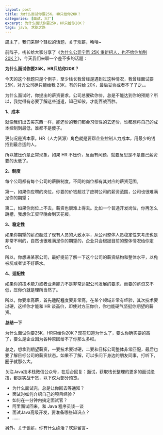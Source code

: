 ```yaml
---
layout: post
title: 为什么面试你要25K，HR只给你20K？
categories: [面试，大厂]
excerpt: 为什么面试你要25K，HR只给你20K？
tags: java, 求职之路
---
```

周末了，我们来聊个轻松的话题，关于涨薪，哈哈~

前阵子，栈长给大家分享了《[为什么公司宁愿 25K 重新招人，也不给你加到 20K？](https://mp.weixin.qq.com/s/LqLomUfxFQod0bGLZSERrg)》，今天我们来聊一个差不多的话题：

**为什么面试你要25K，HR只给你20K？**

今天的这个标题只是个例子，至少栈长我曾经是遇到过这种情况，我曾经面试要 25K，对方公司确只能给我 23K，有的只给 20K，最后妥协或者不了了之。。

为什么面试时，你提出的薪资要求，公司总要砍你价，总是不能达到你的预期？所以，我觉得有必要了解这些道道，知己知彼，才能百战百胜。

**1、成本**

就像我们出去买东西一样，能还价的我们都会习惯性的去还价，谁都想将自己的成本控制到最低，谁都不是傻子。

更何况是资本家，HR（人力资源）角色就是要帮企业控制人力成本，用最少的钱招到最合适的人。

所以被压价是正常现象，如果 HR 不压价，反而有问题，就要反思是不是自己薪资要的太低了。

**2、制度**

每个公司都有每个公司的薪酬制度，不同的岗位都有其对应的薪资范围。

第一，如果你应聘的岗位，你要的价钱超过了应聘公司的薪资范围，公司也很难满足你的期望；

第二，如果你岗位上不去，薪资也很难上得去。比如一个普通开发岗位，你再怎么跳槽，我想你工资早晚会到天花板。

**3、稳定性**

如果你期望的薪资超过了现有人员的大致水平，从公司整体人员稳定性来考虑也是非常不利的，自然也很难满足你的期望的，企业只会根据目前的整体情况给你定价。

所以，你想进某家公司，最好提前了解一下这个公司的薪资结构和整体水平，以免被坑或者谈不好薪水。

**4、适配性**

如果你的技术能力或者业务能力不是非常适配公司发展的要求，而要的薪资又不低，压你价就是理所当然了。

所以，你要拿高薪，首先适配程度要非常高，在某个领域非常有经验，其次技术要过硬，这样你才能和 HR 谈高价，即使对方压你价，你也能硬气坚挺你期望的薪资。

**总结一下**

为什么面试你要25K，HR只给你20K？现在知道为什么了，要么你确实要的高了，要么是企业因为各种原因给不了你那么多呗。

总之，想拿到期望薪资，一要技术要过硬，二要和目标公司整体非常匹配，最后也要了解目标公司的薪资状态。如果不了解，可以多问下身边的朋友同事，打听下，圈子就那么大。

关注Java技术栈微信公众号，在后台回复：面试，获取栈长整理的更多的面试绝技，都是实战干货，以下仅为部分预览。

- 为什么面试完，总是让你回去等通知？
- 面试时如何介绍自己的项目经验？
- 如何在一分钟内搞定面试官？
- 阿里面试回来，和 Java 程序员谈一谈
- 面试Java高级开发，要准备哪些知识点？
- ……

另外，关于谈薪，你有什么绝活？欢迎留言~




